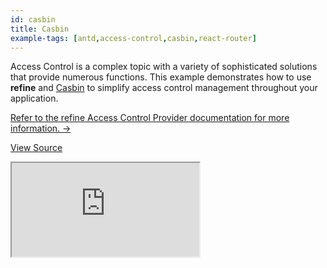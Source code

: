 ```yaml
---
id: casbin
title: Casbin
example-tags: [antd,access-control,casbin,react-router]
---
```


Access Control is a complex topic with a variety of sophisticated solutions that provide numerous functions. This example demonstrates how to use **refine** and [Casbin](https://casbin.org/) to simplify access control management throughout your application.

[Refer to the refine Access Control Provider documentation for more information. →](/docs/api-reference/core/providers/accessControl-provider/)

[View Source](https://github.com/pankod/refine/tree/master/examples/accessControl/casbin)

<iframe loading="lazy" src="https://stackblitz.com//github/pankod/refine/tree/master/examples/accessControl/casbin?embed=1&view=preview&theme=dark&preset=node"
    style={{width: "100%", height:"80vh", border: "0px", borderRadius: "8px", overflow:"hidden"}}
    title="access-control-casbin-react"
></iframe>
